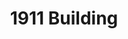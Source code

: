 ---
categories:
- '1960'
events:
- audio_id: null
  building: 1911 Building
  categories: 1911-building
  description: Dorothy Williams became the first African-American instructor with
    faculty ranking, teaching in the Department of Sociology and Anthropology.
  event_decade: '1960'
  event_id: '2'
  excerpt: Dorothy Williams became the first African-American instructor with faculty
    ranking, teaching in the Department of Sociology and Anthropology.
  iiif_crop: null
  image id (orig): '0227372'
  image_caption: null
  image_id: '0227372'
  image_type: null
  redirect_from: null
  start_date: 01/01/1965
  title: First African-American instructor with faculty ranking
  year: '1965'
- audio_id: null
  building: 1911 Building
  categories: 1911-building
  description: In fall 1969, NC State began offering Black Studies courses that included
    Black American Literature, the Afro-American in America, Black Americans in American
    Politics, and Black Ideology. Previously, many students attended to Shaw University
    and St. Augustine's College to take similar classes.
  event_decade: '1960'
  event_id: '51'
  excerpt: In fall 1969, NC State began offering Black Studies courses that included
    Black American Literature, the Afro-American in America, Black Americans in American
    Politics, and Black Ideology. Previously, many students attended to Shaw University
    and St. Augustine's College to take similar classes.
  iiif_crop: null
  image id (orig): 0004739
  image_caption: null
  image_id: 0004739
  image_type: null
  redirect_from: /events/54/index.html
  start_date: 01/01/1969
  title: First Black Studies Classes offered
  year: '1969'
lat: '35.786499'
layout: post
lng: '-78.667297'
order: 2
permalink: places/1911-building/
place: 1911-building
title: 1911 Building

---